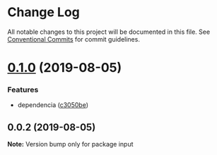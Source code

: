 # Change Log

All notable changes to this project will be documented in this file.
See [Conventional Commits](https://conventionalcommits.org) for commit guidelines.

# [0.1.0](https://github.com/juandavidcorrea/semver-libs/compare/input@0.0.2...input@0.1.0) (2019-08-05)


### Features

* dependencia ([c3050be](https://github.com/juandavidcorrea/semver-libs/commit/c3050be))





## 0.0.2 (2019-08-05)

**Note:** Version bump only for package input
